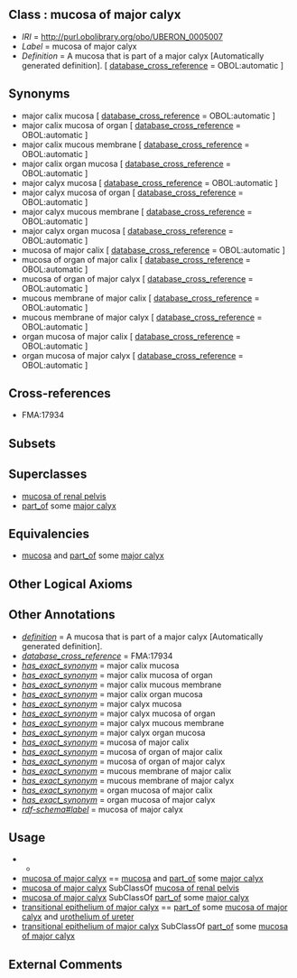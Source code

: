 
## Class : mucosa of major calyx

 * *IRI* = http://purl.obolibrary.org/obo/UBERON_0005007
 * *Label* = mucosa of major calyx
 * *Definition* = A mucosa that is part of a major calyx [Automatically generated definition]. [ [database_cross_reference](../../ef/oboInOwl#hasDbXref.md) = OBOL:automatic ]

## Synonyms

 * major calix mucosa [ [database_cross_reference](../../ef/oboInOwl#hasDbXref.md) = OBOL:automatic ]
 * major calix mucosa of organ [ [database_cross_reference](../../ef/oboInOwl#hasDbXref.md) = OBOL:automatic ]
 * major calix mucous membrane [ [database_cross_reference](../../ef/oboInOwl#hasDbXref.md) = OBOL:automatic ]
 * major calix organ mucosa [ [database_cross_reference](../../ef/oboInOwl#hasDbXref.md) = OBOL:automatic ]
 * major calyx mucosa [ [database_cross_reference](../../ef/oboInOwl#hasDbXref.md) = OBOL:automatic ]
 * major calyx mucosa of organ [ [database_cross_reference](../../ef/oboInOwl#hasDbXref.md) = OBOL:automatic ]
 * major calyx mucous membrane [ [database_cross_reference](../../ef/oboInOwl#hasDbXref.md) = OBOL:automatic ]
 * major calyx organ mucosa [ [database_cross_reference](../../ef/oboInOwl#hasDbXref.md) = OBOL:automatic ]
 * mucosa of major calix [ [database_cross_reference](../../ef/oboInOwl#hasDbXref.md) = OBOL:automatic ]
 * mucosa of organ of major calix [ [database_cross_reference](../../ef/oboInOwl#hasDbXref.md) = OBOL:automatic ]
 * mucosa of organ of major calyx [ [database_cross_reference](../../ef/oboInOwl#hasDbXref.md) = OBOL:automatic ]
 * mucous membrane of major calix [ [database_cross_reference](../../ef/oboInOwl#hasDbXref.md) = OBOL:automatic ]
 * mucous membrane of major calyx [ [database_cross_reference](../../ef/oboInOwl#hasDbXref.md) = OBOL:automatic ]
 * organ mucosa of major calix [ [database_cross_reference](../../ef/oboInOwl#hasDbXref.md) = OBOL:automatic ]
 * organ mucosa of major calyx [ [database_cross_reference](../../ef/oboInOwl#hasDbXref.md) = OBOL:automatic ]

## Cross-references

 * FMA:17934

## Subsets


## Superclasses

 * [mucosa of renal pelvis](../../UBERON/06/UBERON_0005006.md)
 * [part_of](../../BFO/50/BFO_0000050.md) some [major calyx](../../UBERON/26/UBERON_0001226.md)

## Equivalencies

 * [mucosa](../../UBERON/44/UBERON_0000344.md) and [part_of](../../BFO/50/BFO_0000050.md) some [major calyx](../../UBERON/26/UBERON_0001226.md)

## Other Logical Axioms


## Other Annotations

 * *[definition](../../IAO/15/IAO_0000115.md)* = A mucosa that is part of a major calyx [Automatically generated definition].
 * *[database_cross_reference](../../ef/oboInOwl#hasDbXref.md)* = FMA:17934
 * *[has_exact_synonym](../../ym/oboInOwl#hasExactSynonym.md)* = major calix mucosa
 * *[has_exact_synonym](../../ym/oboInOwl#hasExactSynonym.md)* = major calix mucosa of organ
 * *[has_exact_synonym](../../ym/oboInOwl#hasExactSynonym.md)* = major calix mucous membrane
 * *[has_exact_synonym](../../ym/oboInOwl#hasExactSynonym.md)* = major calix organ mucosa
 * *[has_exact_synonym](../../ym/oboInOwl#hasExactSynonym.md)* = major calyx mucosa
 * *[has_exact_synonym](../../ym/oboInOwl#hasExactSynonym.md)* = major calyx mucosa of organ
 * *[has_exact_synonym](../../ym/oboInOwl#hasExactSynonym.md)* = major calyx mucous membrane
 * *[has_exact_synonym](../../ym/oboInOwl#hasExactSynonym.md)* = major calyx organ mucosa
 * *[has_exact_synonym](../../ym/oboInOwl#hasExactSynonym.md)* = mucosa of major calix
 * *[has_exact_synonym](../../ym/oboInOwl#hasExactSynonym.md)* = mucosa of organ of major calix
 * *[has_exact_synonym](../../ym/oboInOwl#hasExactSynonym.md)* = mucosa of organ of major calyx
 * *[has_exact_synonym](../../ym/oboInOwl#hasExactSynonym.md)* = mucous membrane of major calix
 * *[has_exact_synonym](../../ym/oboInOwl#hasExactSynonym.md)* = mucous membrane of major calyx
 * *[has_exact_synonym](../../ym/oboInOwl#hasExactSynonym.md)* = organ mucosa of major calix
 * *[has_exact_synonym](../../ym/oboInOwl#hasExactSynonym.md)* = organ mucosa of major calyx
 * *[rdf-schema#label](../../el/rdf-schema#label.md)* = mucosa of major calyx

## Usage

 * -
 * [mucosa of major calyx](../../UBERON/07/UBERON_0005007.md) == [mucosa](../../UBERON/44/UBERON_0000344.md) and [part_of](../../BFO/50/BFO_0000050.md) some [major calyx](../../UBERON/26/UBERON_0001226.md)
 * [mucosa of major calyx](../../UBERON/07/UBERON_0005007.md) SubClassOf [mucosa of renal pelvis](../../UBERON/06/UBERON_0005006.md)
 * [mucosa of major calyx](../../UBERON/07/UBERON_0005007.md) SubClassOf [part_of](../../BFO/50/BFO_0000050.md) some [major calyx](../../UBERON/26/UBERON_0001226.md)
 * [transitional epithelium of major calyx](../../UBERON/12/UBERON_0005912.md) == [part_of](../../BFO/50/BFO_0000050.md) some [mucosa of major calyx](../../UBERON/07/UBERON_0005007.md) and [urothelium of ureter](../../UBERON/54/UBERON_0001254.md)
 * [transitional epithelium of major calyx](../../UBERON/12/UBERON_0005912.md) SubClassOf [part_of](../../BFO/50/BFO_0000050.md) some [mucosa of major calyx](../../UBERON/07/UBERON_0005007.md)

## External Comments

